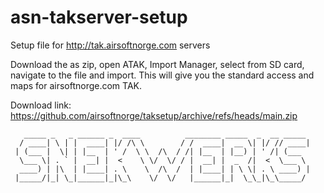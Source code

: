 # asn-takserver-setup
Setup file for http://tak.airsoftnorge.com servers

Download the as zip, open ATAK, Import Manager, select from SD card, navigate to the file and import.
This will give you the standard access and maps for airsoftnorge.com TAK.

Download link: https://github.com/airsoftnorge/taksetup/archive/refs/heads/main.zip






```
   _____ _   _ ______ _  ____          ________ _____  _  __ _____ 
  / ____| \ | |  ____| |/ /\ \        / /  ____|  __ \| |/ // ____|
 | (___ |  \| | |__  | ' /  \ \  /\  / /| |__  | |__) | ' /| (___  
  \___ \| . ` |  __| |  <    \ \/  \/ / |  __| |  _  /|  <  \___ \ 
  ____) | |\  | |____| . \    \  /\  /  | |____| | \ \| . \ ____) |
 |_____/|_| \_|______|_|\_\    \/  \/   |______|_|  \_\_|\_\_____/ 
